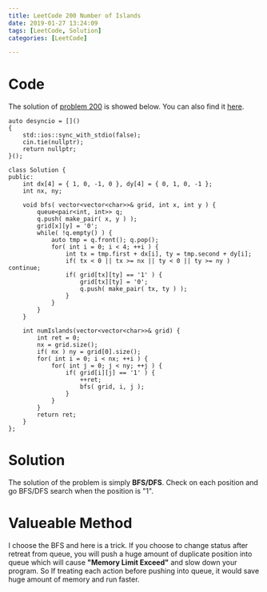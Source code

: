 ```yaml
---
title: LeetCode 200 Number of Islands
date: 2019-01-27 13:24:09
tags: [LeetCode, Solution]
categories: [LeetCode]

---
```


# Code

The solution of [problem 200](https://leetcode.com/problems/number-of-islands/) is showed below. You can also find it [here](https://github.com/lrscy/LeetCode/blob/master/Algorithm/200-Number%20of%20Islands.cpp).

```
auto desyncio = []()
{
    std::ios::sync_with_stdio(false);
    cin.tie(nullptr);
    return nullptr;
}();

class Solution {
public:
    int dx[4] = { 1, 0, -1, 0 }, dy[4] = { 0, 1, 0, -1 };
    int nx, ny;
    
    void bfs( vector<vector<char>>& grid, int x, int y ) {
        queue<pair<int, int>> q;
        q.push( make_pair( x, y ) );
        grid[x][y] = '0';
        while( !q.empty() ) {
            auto tmp = q.front(); q.pop();
            for( int i = 0; i < 4; ++i ) {
                int tx = tmp.first + dx[i], ty = tmp.second + dy[i];
                if( tx < 0 || tx >= nx || ty < 0 || ty >= ny ) continue;
                if( grid[tx][ty] == '1' ) {
                    grid[tx][ty] = '0';
                    q.push( make_pair( tx, ty ) );
                }
            }
        }
    }
    
    int numIslands(vector<vector<char>>& grid) {
        int ret = 0;
        nx = grid.size();
        if( nx ) ny = grid[0].size();
        for( int i = 0; i < nx; ++i ) {
            for( int j = 0; j < ny; ++j ) {
                if( grid[i][j] == '1' ) {
                    ++ret;
                    bfs( grid, i, j );
                }
            }
        }
        return ret;
    }
};
```

# Solution

The solution of the problem is simply **BFS/DFS**. Check on each position and go BFS/DFS search when the position is "1".

# Valueable Method

I choose the BFS and here is a trick. If you choose to change status after retreat from queue, you will push a huge amount of duplicate position into queue which will cause **"Memory Limit Exceed"** and slow down your program. So If treating each action before pushing into queue, it would save huge amount of memory and run faster.
